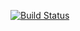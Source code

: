 [![Build Status](https://travis-ci.org/nelmandela/bucketlist1_api.svg?branch=master)](https://travis-ci.org/nelmandela/bucketlist1_api)
